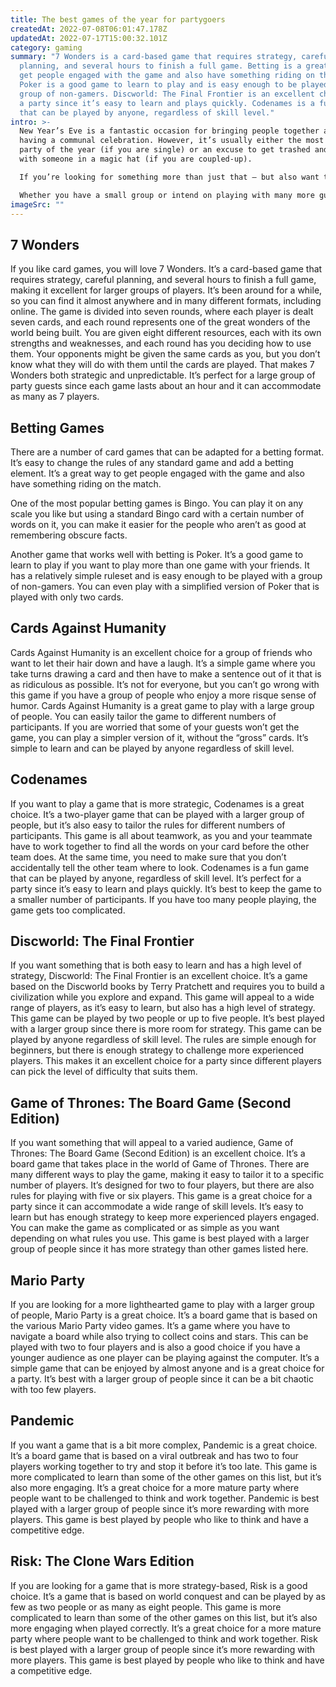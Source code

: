 ```yaml
---
title: The best games of the year for partygoers
createdAt: 2022-07-08T06:01:47.178Z
updatedAt: 2022-07-17T15:00:32.101Z
category: gaming
summary: "7 Wonders is a card-based game that requires strategy, careful
  planning, and several hours to finish a full game. Betting is a great way to
  get people engaged with the game and also have something riding on the match.
  Poker is a good game to learn to play and is easy enough to be played with a
  group of non-gamers. Discworld: The Final Frontier is an excellent choice for
  a party since it’s easy to learn and plays quickly. Codenames is a fun game
  that can be played by anyone, regardless of skill level."
intro: >-
  New Year’s Eve is a fantastic occasion for bringing people together and
  having a communal celebration. However, it’s usually either the most awkward
  party of the year (if you are single) or an excuse to get trashed and make out
  with someone in a magic hat (if you are coupled-up).

  If you’re looking for something more than just that – but also want to avoid playing another Frozen drinking game – here are some great board games that will allow you and your friends to get in the festive spirit. 

  Whether you have a small group or intend on playing with many more guests, there are plenty of games that will be enjoyable even with a large group of players. These board games all make excellent party games and can be played by anyone regardless of age or skill level.
imageSrc: ""
---
```


## 7 Wonders

If you like card games, you will love 7 Wonders. It’s a card-based game that requires strategy, careful planning, and several hours to finish a full game, making it excellent for larger groups of players. It’s been around for a while, so you can find it almost anywhere and in many different formats, including online. The game is divided into seven rounds, where each player is dealt seven cards, and each round represents one of the great wonders of the world being built. You are given eight different resources, each with its own strengths and weaknesses, and each round has you deciding how to use them. Your opponents might be given the same cards as you, but you don’t know what they will do with them until the cards are played. That makes 7 Wonders both strategic and unpredictable. It’s perfect for a large group of party guests since each game lasts about an hour and it can accommodate as many as 7 players.

## Betting Games

There are a number of card games that can be adapted for a betting format. It’s easy to change the rules of any standard game and add a betting element. It’s a great way to get people engaged with the game and also have something riding on the match. 

One of the most popular betting games is Bingo. You can play it on any scale you like but using a standard Bingo card with a certain number of words on it, you can make it easier for the people who aren’t as good at remembering obscure facts. 

Another game that works well with betting is Poker. It’s a good game to learn to play if you want to play more than one game with your friends. It has a relatively simple ruleset and is easy enough to be played with a group of non-gamers. You can even play with a simplified version of Poker that is played with only two cards.

## Cards Against Humanity

Cards Against Humanity is an excellent choice for a group of friends who want to let their hair down and have a laugh. It’s a simple game where you take turns drawing a card and then have to make a sentence out of it that is as ridiculous as possible. It’s not for everyone, but you can’t go wrong with this game if you have a group of people who enjoy a more risque sense of humor. Cards Against Humanity is a great game to play with a large group of people. You can easily tailor the game to different numbers of participants. If you are worried that some of your guests won’t get the game, you can play a simpler version of it, without the “gross” cards. It’s simple to learn and can be played by anyone regardless of skill level.

## Codenames

If you want to play a game that is more strategic, Codenames is a great choice. It’s a two-player game that can be played with a larger group of people, but it’s also easy to tailor the rules for different numbers of participants. This game is all about teamwork, as you and your teammate have to work together to find all the words on your card before the other team does. At the same time, you need to make sure that you don’t accidentally tell the other team where to look. Codenames is a fun game that can be played by anyone, regardless of skill level. It’s perfect for a party since it’s easy to learn and plays quickly. It’s best to keep the game to a smaller number of participants. If you have too many people playing, the game gets too complicated.

## Discworld: The Final Frontier

If you want something that is both easy to learn and has a high level of strategy, Discworld: The Final Frontier is an excellent choice. It’s a game based on the Discworld books by Terry Pratchett and requires you to build a civilization while you explore and expand. This game will appeal to a wide range of players, as it’s easy to learn, but also has a high level of strategy. This game can be played by two people or up to five people. It’s best played with a larger group since there is more room for strategy. This game can be played by anyone regardless of skill level. The rules are simple enough for beginners, but there is enough strategy to challenge more experienced players. This makes it an excellent choice for a party since different players can pick the level of difficulty that suits them.

## Game of Thrones: The Board Game (Second Edition)

If you want something that will appeal to a varied audience, Game of Thrones: The Board Game (Second Edition) is an excellent choice. It’s a board game that takes place in the world of Game of Thrones. There are many different ways to play the game, making it easy to tailor it to a specific number of players. It’s designed for two to four players, but there are also rules for playing with five or six players. This game is a great choice for a party since it can accommodate a wide range of skill levels. It’s easy to learn but has enough strategy to keep more experienced players engaged. You can make the game as complicated or as simple as you want depending on what rules you use. This game is best played with a larger group of people since it has more strategy than other games listed here.

## Mario Party

If you are looking for a more lighthearted game to play with a larger group of people, Mario Party is a great choice. It’s a board game that is based on the various Mario Party video games. It’s a game where you have to navigate a board while also trying to collect coins and stars. This can be played with two to four players and is also a good choice if you have a younger audience as one player can be playing against the computer. It’s a simple game that can be enjoyed by almost anyone and is a great choice for a party. It’s best with a larger group of people since it can be a bit chaotic with too few players.

## Pandemic

If you want a game that is a bit more complex, Pandemic is a great choice. It’s a board game that is based on a viral outbreak and has two to four players working together to try and stop it before it’s too late. This game is more complicated to learn than some of the other games on this list, but it’s also more engaging. It’s a great choice for a more mature party where people want to be challenged to think and work together. Pandemic is best played with a larger group of people since it’s more rewarding with more players. This game is best played by people who like to think and have a competitive edge.

## Risk: The Clone Wars Edition

If you are looking for a game that is more strategy-based, Risk is a good choice. It’s a game that is based on world conquest and can be played by as few as two people or as many as eight people. This game is more complicated to learn than some of the other games on this list, but it’s also more engaging when played correctly. It’s a great choice for a more mature party where people want to be challenged to think and work together. Risk is best played with a larger group of people since it’s more rewarding with more players. This game is best played by people who like to think and have a competitive edge.
